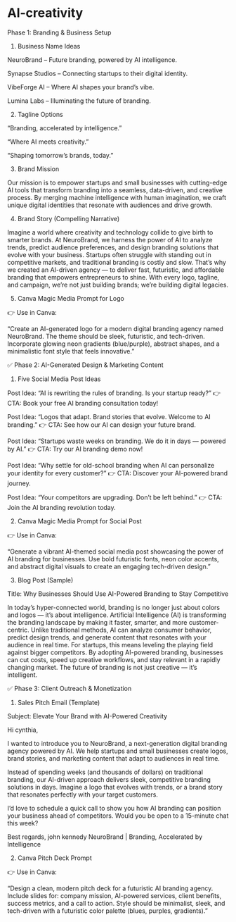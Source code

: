 # AI-creativity
Phase 1: Branding & Business Setup
1. Business Name Ideas

NeuroBrand – Future branding, powered by AI intelligence.

Synapse Studios – Connecting startups to their digital identity.

VibeForge AI – Where AI shapes your brand’s vibe.

Lumina Labs – Illuminating the future of branding.

2. Tagline Options

“Branding, accelerated by intelligence.”

“Where AI meets creativity.”

“Shaping tomorrow’s brands, today.”

3. Brand Mission

Our mission is to empower startups and small businesses with cutting-edge AI tools that transform branding into a seamless, data-driven, and creative process. By merging machine intelligence with human imagination, we craft unique digital identities that resonate with audiences and drive growth.

4. Brand Story (Compelling Narrative)

Imagine a world where creativity and technology collide to give birth to smarter brands. At NeuroBrand, we harness the power of AI to analyze trends, predict audience preferences, and design branding solutions that evolve with your business. Startups often struggle with standing out in competitive markets, and traditional branding is costly and slow. That’s why we created an AI-driven agency — to deliver fast, futuristic, and affordable branding that empowers entrepreneurs to shine. With every logo, tagline, and campaign, we’re not just building brands; we’re building digital legacies.

5. Canva Magic Media Prompt for Logo

👉 Use in Canva:

“Create an AI-generated logo for a modern digital branding agency named NeuroBrand. The theme should be sleek, futuristic, and tech-driven. Incorporate glowing neon gradients (blue/purple), abstract shapes, and a minimalistic font style that feels innovative.”

✅ Phase 2: AI-Generated Design & Marketing Content
1. Five Social Media Post Ideas

Post Idea: “AI is rewriting the rules of branding. Is your startup ready?”
👉 CTA: Book your free AI branding consultation today!

Post Idea: “Logos that adapt. Brand stories that evolve. Welcome to AI branding.”
👉 CTA: See how our AI can design your future brand.

Post Idea: “Startups waste weeks on branding. We do it in days — powered by AI.”
👉 CTA: Try our AI branding demo now!

Post Idea: “Why settle for old-school branding when AI can personalize your identity for every customer?”
👉 CTA: Discover your AI-powered brand journey.

Post Idea: “Your competitors are upgrading. Don’t be left behind.”
👉 CTA: Join the AI branding revolution today.

2. Canva Magic Media Prompt for Social Post

👉 Use in Canva:

“Generate a vibrant AI-themed social media post showcasing the power of AI branding for businesses. Use bold futuristic fonts, neon color accents, and abstract digital visuals to create an engaging tech-driven design.”

3. Blog Post (Sample)

Title: Why Businesses Should Use AI-Powered Branding to Stay Competitive

In today’s hyper-connected world, branding is no longer just about colors and logos — it’s about intelligence. Artificial Intelligence (AI) is transforming the branding landscape by making it faster, smarter, and more customer-centric. Unlike traditional methods, AI can analyze consumer behavior, predict design trends, and generate content that resonates with your audience in real time. For startups, this means leveling the playing field against bigger competitors. By adopting AI-powered branding, businesses can cut costs, speed up creative workflows, and stay relevant in a rapidly changing market. The future of branding is not just creative — it’s intelligent.

✅ Phase 3: Client Outreach & Monetization
1. Sales Pitch Email (Template)

Subject: Elevate Your Brand with AI-Powered Creativity

Hi cynthia,

I wanted to introduce you to NeuroBrand, a next-generation digital branding agency powered by AI. We help startups and small businesses create logos, brand stories, and marketing content that adapt to audiences in real time.

Instead of spending weeks (and thousands of dollars) on traditional branding, our AI-driven approach delivers sleek, competitive branding solutions in days. Imagine a logo that evolves with trends, or a brand story that resonates perfectly with your target customers.

I’d love to schedule a quick call to show you how AI branding can position your business ahead of competitors. Would you be open to a 15-minute chat this week?

Best regards,
john kennedy
NeuroBrand | Branding, Accelerated by Intelligence

2. Canva Pitch Deck Prompt

👉 Use in Canva:

“Design a clean, modern pitch deck for a futuristic AI branding agency. Include slides for: company mission, AI-powered services, client benefits, success metrics, and a call to action. Style should be minimalist, sleek, and tech-driven with a futuristic color palette (blues, purples, gradients).”
